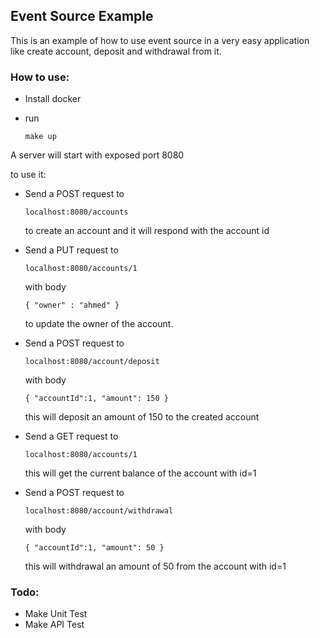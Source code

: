 ## Event Source Example

This is an example of how to use event source in a very easy application like create account, deposit and withdrawal from it. 

### How to use: 
- Install docker
- run 

    ```make up```
    
A server will start with exposed port 8080

to use it: 

- Send a POST request to 

    ``localhost:8080/accounts`` 
    
    
   to create an account and it will respond with the account id 
   
- Send a PUT request to 

    ``localhost:8080/accounts/1``
    
    with body
    
    ``{
      	"owner" : "ahmed"
      }``
      
     to update the owner of the account.
- Send a POST request to 

    ``localhost:8080/account/deposit``
    
    with body
    
    ``{
      	"accountId":1,
      	"amount": 150
      }``
      
    this will deposit an amount of 150 to the created account
    
- Send a GET request to 
    
    ``localhost:8080/accounts/1``
    
    this will get the current balance of the account with id=1
    
 
- Send a POST request to 

    ``localhost:8080/account/withdrawal``
    
    with body
    
    ``{
      	"accountId":1,
      	"amount": 50
      }``
      
    this will withdrawal an amount of 50 from the account with id=1
    
    
    
### Todo:

   - Make Unit Test
   - Make API Test

